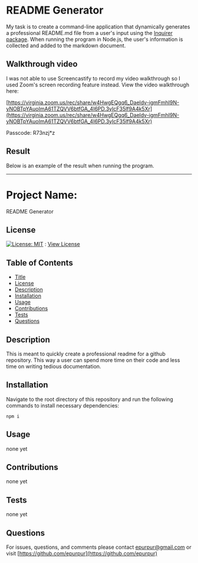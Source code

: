 
# README Generator

My task is to create a command-line application that dynamically generates a professional README.md file from a user's input using the [Inquirer package](https://www.npmjs.com/package/inquirer). When running the program in Node.js, the user's information is collected and added to the markdown document.

## Walkthrough video

I was not able to use Screencastify to record my video walkthrough so I used Zoom's screen recording feature instead. 
View the video walkthrough here:

[https://virginia.zoom.us/rec/share/w4HwgEQgq6_Daeldv-igmFmhI9N-yNOBTpYAuoImA61TZQVV6btfGA_4I6PD.3yIcF35lf9A4k5Xr](https://virginia.zoom.us/rec/share/w4HwgEQgq6_Daeldv-igmFmhI9N-yNOBTpYAuoImA61TZQVV6btfGA_4I6PD.3yIcF35lf9A4k5Xr)

Passcode: R73nzj*z

## Result

Below is an example of the result when running the program.

--------------------------------

  # Project Name:

  README Generator

  ## License

  [![License: MIT](https://img.shields.io/badge/License-MIT-yellow.svg)](https://opensource.org/licenses/MIT) : [View License](https://opensource.org/licenses/MIT)

  ## Table of Contents

  - [Title](#Project-Name)
  - [License](#License)
  - [Description](#Description)
  - [Installation](#Installation)
  - [Usage](#Usage)
  - [Contributions](#Contributions)
  - [Tests](#Tests)
  - [Questions](#Questions)

  ## Description

  This is meant to quickly create a professional readme for a github repository. This way a user can spend more time on their code and less time on writing tedious documentation.

  ## Installation

  Navigate to the root directory of this repository and run the following commands to install necessary dependencies:

    npm i

  ## Usage

  none yet

  ## Contributions 

  none yet

  ## Tests 

  none yet

  ## Questions 

  For issues, questions, and comments please contact epurpur@gmail.com or visit [https://github.com/epurpur](https://github.com/epurpur) 
  
